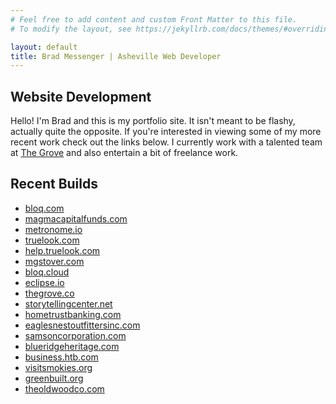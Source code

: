 ```yaml
---
# Feel free to add content and custom Front Matter to this file.
# To modify the layout, see https://jekyllrb.com/docs/themes/#overriding-theme-defaults

layout: default
title: Brad Messenger | Asheville Web Developer
---
```


## Website Development

Hello! I'm Brad and this is my portfolio site. It isn't meant to be flashy, actually quite the opposite.  If you're interested in viewing some of my more recent work check out the links below.  I currently work with a talented team at <a href="https://thegrove.co" target="_blank">The Grove</a> and also entertain a bit of freelance work.

## Recent Builds

* <a href="https://www.bloq.com" target="_blank">bloq.com</a>
* <a href="https://magmacapitalfunds.com" target="_blank">magmacapitalfunds.com</a>
* <a href="https://metronome.io" target="_blank">metronome.io</a>
* <a href="https://truelook.com" target="_blank">truelook.com</a>
* <a href="https://help.truelook.com" target="_blank">help.truelook.com</a>
* <a href="https://mgstover.com" target="_blank">mgstover.com</a>
* <a href="https://bloq.cloud" target="_blank">bloq.cloud</a>
* <a href="https://eclipse.io" target="_blank">eclipse.io</a>
* <a href="https://thegrove.co" target="_blank">thegrove.co</a>
* <a href="https://www.storytellingcenter.net" target="_blank">storytellingcenter.net</a>
* <a href="https://www.htb.com" target="_blank">hometrustbanking.com</a>
* <a href="https://www.eaglesnestoutfittersinc.com" target="_blank">eaglesnestoutfittersinc.com
* <a href="https://www.samsoncorporation.com" target="_blank">samsoncorporation.com
* <a href="https://www.blueridgeheritage.com" target="_blank">blueridgeheritage.com
* <a href="https://business.htb.com" target="_blank">business.htb.com
* <a href="http://www.visitsmokies.org" target="_blank">visitsmokies.org</a>
* <a href="https://www.greenbuilt.org" target="_blank">greenbuilt.org
* <a href="http://www.theoldwoodco.com" target="_blank">theoldwoodco.com</a>
